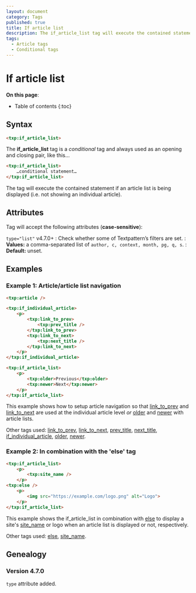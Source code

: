 ```yaml
---
layout: document
category: Tags
published: true
title: If article list
description: The if_article_list tag will execute the contained statement if an article list is being displayed.
tags:
  - Article tags
  - Conditional tags
---
```


# If article list

**On this page**:

* Table of contents
{:toc}

## Syntax

~~~ html
<txp:if_article_list>
~~~

The **if_article_list** tag is a *conditional* tag and always used as an opening and closing pair, like this…

~~~ html
<txp:if_article_list>
    …conditional statement…
</txp:if_article_list>
~~~

The tag will execute the contained statement if an article list is being displayed (i.e. not showing an individual article).

## Attributes

Tag will accept the following attributes (**case-sensitive**):

`type="list"` <span class="footnote warning">v4.7.0+</span>
: Check whether some of Textpattern’s filters are set.
: **Values:** a comma-separated list of `author, c, context, month, pg, q, s`.
: **Default:** unset.

## Examples

### Example 1: Article/article list navigation

~~~ html
<txp:article />

<txp:if_individual_article>
    <p>
        <txp:link_to_prev>
            <txp:prev_title />
        </txp:link_to_prev>
        <txp:link_to_next>
            <txp:next_title />
        </txp:link_to_next>
    </p>
</txp:if_individual_article>

<txp:if_article_list>
    <p>
        <txp:older>Previous</txp:older>
        <txp:newer>Next</txp:newer>
    </p>
</txp:if_article_list>
~~~

This example shows how to setup article navigation so that [link_to_prev](/tags/link_to_prev) and [link_to_next](/tags/link_to_next) are used at the individual article level *or* [older](/tags/older) and [newer](/tags/newer) with article lists.

Other tags used: [link_to_prev](/tags/link_to_prev), [link_to_next](/tags/link_to_next), [prev_title](/tags/prev_title), [next_title](/tags/next_title), [if_individual_article](/tags/if_individual_article), [older](/tags/older), [newer](/tags/newer).

### Example 2: In combination with the 'else' tag

~~~ html
<txp:if_article_list>
    <p>
        <txp:site_name />
    </p>
<txp:else />
    <p>
        <img src="https://example.com/logo.png" alt="Logo">
    </p>
</txp:if_article_list>
~~~

This example shows the if_article_list in combination with [else](/tags/else) to display a site's [site_name](/tags/site_name) or logo when an article list is displayed or not, respectively.

Other tags used: [else](/tags/else), [site_name](/tags/site_name).

## Genealogy

### Version 4.7.0

`type` attribute added.

